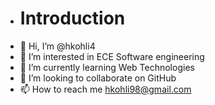 - # Introduction
- 👋 Hi, I’m @hkohli4
- 👀 I’m interested in ECE Software engineering
- 🌱 I’m currently learning Web Technologies
- 💞️ I’m looking to collaborate on GitHub
- 📫 How to reach me hkohli98@gmail.com

<!---
hkohli4/hkohli4 is a ✨ special ✨ repository because its `README.md` (this file) appears on your GitHub profile.
You can click the Preview link to take a look at your changes.
--->
